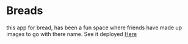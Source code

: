 # Breads

this app for bread, has been a fun space where friends have made up images to go with there name. 
See it deployed [Here](https://fabulous-fairy-ee031f.netlify.app/)
